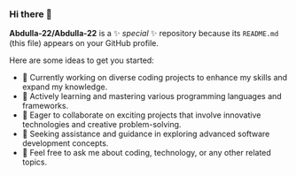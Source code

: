 ### Hi there 👋


**Abdulla-22/Abdulla-22** is a ✨ _special_ ✨ repository because its `README.md` (this file) appears on your GitHub profile.

Here are some ideas to get you started:

- 🔭 Currently working on diverse coding projects to enhance my skills and expand my knowledge.
- 🌱 Actively learning and mastering various programming languages and frameworks.
- 👯 Eager to collaborate on exciting projects that involve innovative technologies and creative problem-solving.
- 🤔 Seeking assistance and guidance in exploring advanced software development concepts.
- 💬 Feel free to ask me about coding, technology, or any other related topics.

<!--
- 📫 How to reach me: ...
- 😄 Pronouns: ...
- ⚡ Fun fact: ...
-->
